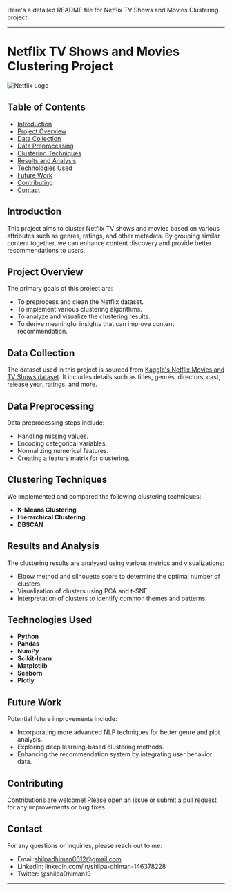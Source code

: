 Here's a detailed README file for Netflix TV Shows and Movies Clustering project:

---

# Netflix TV Shows and Movies Clustering Project

![Netflix Logo](https://upload.wikimedia.org/wikipedia/commons/0/08/Netflix_2015_logo.svg)

## Table of Contents

- [Introduction](#introduction)
- [Project Overview](#project-overview)
- [Data Collection](#data-collection)
- [Data Preprocessing](#data-preprocessing)
- [Clustering Techniques](#clustering-techniques)
- [Results and Analysis](#results-and-analysis)
- [Technologies Used](#technologies-used)
- [Future Work](#future-work)
- [Contributing](#contributing)
- [Contact](#contact)

## Introduction

This project aims to cluster Netflix TV shows and movies based on various attributes such as genres, ratings, and other metadata. By grouping similar content together, we can enhance content discovery and provide better recommendations to users.

## Project Overview

The primary goals of this project are:
- To preprocess and clean the Netflix dataset.
- To implement various clustering algorithms.
- To analyze and visualize the clustering results.
- To derive meaningful insights that can improve content recommendation.

## Data Collection

The dataset used in this project is sourced from [Kaggle's Netflix Movies and TV Shows dataset](https://www.kaggle.com/shivamb/netflix-shows). It includes details such as titles, genres, directors, cast, release year, ratings, and more.

## Data Preprocessing

Data preprocessing steps include:
- Handling missing values.
- Encoding categorical variables.
- Normalizing numerical features.
- Creating a feature matrix for clustering.

## Clustering Techniques

We implemented and compared the following clustering techniques:
- **K-Means Clustering**
- **Hierarchical Clustering**
- **DBSCAN**

## Results and Analysis

The clustering results are analyzed using various metrics and visualizations:
- Elbow method and silhouette score to determine the optimal number of clusters.
- Visualization of clusters using PCA and t-SNE.
- Interpretation of clusters to identify common themes and patterns.

## Technologies Used

- **Python**
- **Pandas**
- **NumPy**
- **Scikit-learn**
- **Matplotlib**
- **Seaborn**
- **Plotly**

## Future Work

Potential future improvements include:
- Incorporating more advanced NLP techniques for better genre and plot analysis.
- Exploring deep learning-based clustering methods.
- Enhancing the recommendation system by integrating user behavior data.


   

## Contributing

Contributions are welcome! Please open an issue or submit a pull request for any improvements or bug fixes.



## Contact

For any questions or inquiries, please reach out to me:

- Email:shilpadhiman0612@gmail.com 
- LinkedIn: linkedin.com/in/shilpa-dhiman-146378228
- Twitter: @shilpaDhiman19

---

